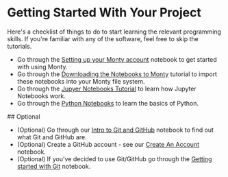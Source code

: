 # Getting Started With Your Project

Here's a checklist of things to do to start learning the relevant programming skills. If you're familiar with any of the software, feel free to skip the tutorials.

- Go through the [Setting up your Monty account](Resources/Jupyter_Notebooks/01_Monty.ipynb) notebook to get started with using Monty.
- Go through the [Downloading the Notebooks to Monty](Resources/Jupyter_Notebooks/02_download_notebooks.ipynb) tutorial to import these notebooks into your Monty file system.
- Go through the [Jupyer Notebooks Tutorial](Resources/Jupyter_Notebooks/03_using_notebooks.ipynb) to learn how Jupyter Notebooks work.
- Go through the [Python Notebooks](Resources/Python/Notebooks) to learn the basics of Python.


## Optional

- (Optional) Go through our [Intro to Git and GitHub](Resources/Git/Notebooks/01_introduction.ipynb) notebook to find out what Git and GitHub are.
- (Optional) Create a GitHub account - see our [Create An Account](Resources/Git/Notebooks/02_create_account.ipynb) notebook.
- (Optional) If you've decided to use Git/GitHub go through the [Getting started with Git](Resources/Git/Notebooks/03_getting_started.ipynb) notebook.